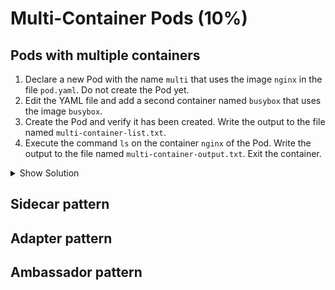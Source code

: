 # Multi-Container Pods (10%)

## Pods with multiple containers

1. Declare a new Pod with the name `multi` that uses the image `nginx` in the file `pod.yaml`. Do not create the Pod yet.
2. Edit the YAML file and add a second container named `busybox` that uses the image `busybox`.
3. Create the Pod and verify it has been created. Write the output to the file named `multi-container-list.txt`.
4. Execute the command `ls` on the container `nginx` of the Pod. Write the output to the file named `multi-container-output.txt`. Exit the container.

<details>
    <summary>Show Solution</summary>
    ```
    $ kubectl run multi --image=nginx --restart=Never -o yaml --dry-run > pod.yaml
    $ kubectl create -f pod.yaml
    $ kubectl get pods
    $ kubectl exec multi --container=nginx -it -- ls
    ```
</details>

## Sidecar pattern

## Adapter pattern

## Ambassador pattern
